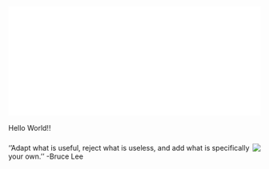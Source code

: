 <img src="https://github.com/kkbbmrl/kkbbmrl/blob/main/hadilism.svg" alt="Hey I'm Bachir zekhnine "/>
<p align="left">Hello World!!</p>

###

<img align="right" height="200" src="https://upload.wikimedia.org/wikipedia/commons/thumb/c/ca/Bruce_Lee_1973.jpg/250px-Bruce_Lee_1973.jpg"  />

###

<p align="left">‘’Adapt what is useful, reject what is useless, and add what is specifically your own.’’ -Bruce Lee</p>

###
